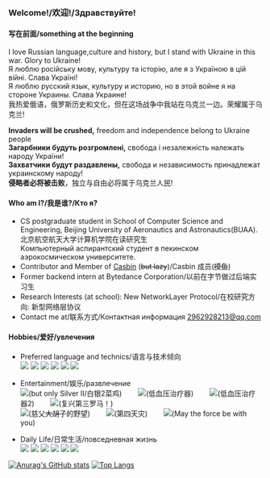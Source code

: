 ### Welcome!/欢迎!/Здравствуйте!
#### 写在前面/something at the beginning
I love Russian language,culture and history, but I stand with Ukraine in this war. Glory to Ukraine!<br>
Я люблю російську мову, культуру та історію, але я з Україною в цій війні. Слава Україні!<br>
Я люблю русский язык, культуру и историю, но в этой войне я на стороне Украины. Слава Украине!<br>
我热爱俄语，俄罗斯历史和文化，但在这场战争中我站在乌克兰一边。荣耀属于乌克兰!

**Invaders will be crushed,** freedom and independence belong to Ukraine people<br>
**Загарбники будуть розгромлені,** свобода і незалежність належать народу України!<br>
**Захватчики будут раздавлены,** свобода и независимость принадлежат украинскому народу!<br>
**侵略者必将被击败**，独立与自由必将属于乌克兰人民!

#### Who am I?/我是谁?/Кто я?
- CS postgraduate student in School of Computer Science and Engineering, Beijing University of Aeronautics and Astronautics(BUAA).<br>
北京航空航天大学计算机学院在读研究生<br>
Kомпьютерный аспирантский студент в пекинском аэрокосмическом университете.
- Contributor and Member of [Casbin](https://github.com/casbin) (~~but lazy~~)/Casbin 成员(~~摸鱼~~)
- Former backend intern at Bytedance Corporation/以前在字节做过后端实习生
- Research Interests (at school): New NetworkLayer Protocol/在校研究方向: 新型网络层协议
- Contact me at/联系方式/Контактная информация 2962928213@qq.com

#### Hobbies/爱好/увлечения
- Preferred language and technics/语言与技术倾向<br>
![](https://img.shields.io/badge/-Golang-blue) 
![](https://img.shields.io/badge/-C++-brightgreen)
![](https://img.shields.io/badge/-Kubernetes-blue)
![](https://img.shields.io/badge/-Casbin-blue)
![](https://img.shields.io/badge/-RTC-blue)
![](https://img.shields.io/badge/-WEB-blue)
- Entertainment/娱乐/развлечение<br>
![](https://img.shields.io/badge/-CSGO-yellow)(but only Silver II/白银2菜鸡)&ensp;&ensp;&ensp;&ensp;
![](https://img.shields.io/badge/-World%20of%20Tanks-lightgray)(低血压治疗器)&ensp;&ensp;&ensp;&ensp;
![](https://img.shields.io/badge/-War%20Thunder-lightgray)(低血压治疗器2)&ensp;&ensp;&ensp;&ensp;
![](https://img.shields.io/badge/-Europa%20Universalis%20IV-yellowgreen)(复兴第三罗马！)<br>
![](https://img.shields.io/badge/-Heart%20of%20Iron%20IV-red)(慈父~~大胡子~~的野望)&ensp;&ensp;&ensp;&ensp;
![](https://img.shields.io/badge/-Stellaris-lightgreen)(第四天灾)&ensp;&ensp;&ensp;&ensp;
![](https://img.shields.io/badge/-StarWar-blue)(May the force be with you)

- Daily Life/日常生活/повседневная жизнь<br>
![](https://img.shields.io/badge/军乐-Military%20March-lightgreen)
![](https://img.shields.io/badge/русский%20язык-Russian%20language-brightgreen)
![](https://img.shields.io/badge/Русская%20история-Russian%20history-brightgreen)
![](https://img.shields.io/badge/近代历史-modern%20history-brightgreen)
![](https://img.shields.io/badge/西方历史-western%20history-brightgreen)
![](https://img.shields.io/badge/政治-Politics-brightgreen)


[![Anurag's GitHub stats](https://github-readme-stats.vercel.app/api?username=ComradeProgrammer&theme=dark&count_private=true&include_all_commits=true)](https://github.com/anuraghazra/github-readme-stats)
[![Top Langs](https://github-readme-stats.vercel.app/api/top-langs/?username=ComradeProgrammer&theme=dark&layout=compact&langs_count=10)](https://github.com/anuraghazra/github-readme-stats)

